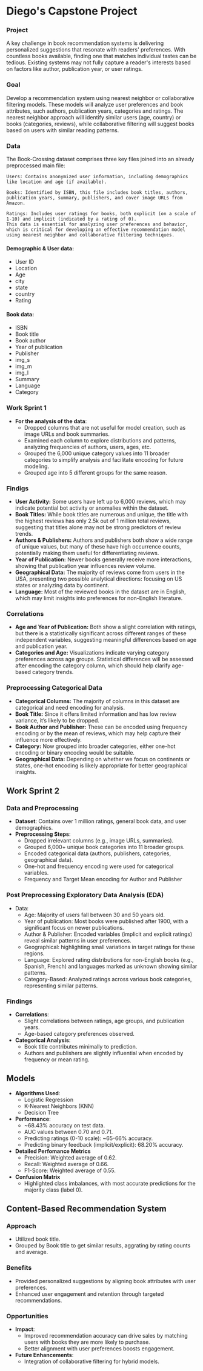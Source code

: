 # Diego's Capstone Project

### Project
A key challenge in book recommendation systems is delivering personalized suggestions that resonate with readers' preferences. With countless books available, finding one that matches individual tastes can be tedious. Existing systems may not fully capture a reader's interests based on factors like author, publication year, or user ratings.

### Goal
Develop a recommendation system using nearest neighbor or collaborative filtering models. These models will analyze user preferences and book attributes, such authors, publication years, categories and ratings. The nearest neighbor approach will identify similar users (age, country) or books (categories, reviews), while collaborative filtering will suggest books based on users with similar reading patterns.

### Data
The Book-Crossing dataset comprises three key files joined into an already preprocessed main file:

    Users: Contains anonymized user information, including demographics like location and age (if available).
    
    Books: Identified by ISBN, this file includes book titles, authors, publication years, summary, publishers, and cover image URLs from Amazon.
    
    Ratings: Includes user ratings for books, both explicit (on a scale of 1-10) and implicit (indicated by a rating of 0).
    This data is essential for analyzing user preferences and behavior, which is critical for developing an effective recommendation model
    using nearest neighbor and collaborative filtering techniques.


####  Demographic & User data:
- User ID
- Location
- Age
- city
- state
- country
- Rating

####  Book data:
- ISBN
- Book title
- Book author
- Year of publication
- Publisher
- img_s
- img_m
- img_l
- Summary
- Language
- Category


### Work Sprint 1
- **For the analysis of the data**:
    - Dropped columns that are not useful for model creation, such as image URLs and book summaries.
    - Examined each column to explore distributions and patterns, analyzing frequencies of authors, users, ages, etc.
    - Grouped the 6,000 unique category values into 11 broader categories to simplify analysis and facilitate encoding for future modeling.
    - Grouped age into 5 different groups for the same reason.
    

### Findigs
- **User Activity:** Some users have left up to 6,000 reviews, which may indicate potential bot activity or anomalies within the dataset.
- **Book Titles:** While book titles are numerous and unique, the title with the highest reviews has only 2.5k out of 1 million total reviews, suggesting that titles alone may not be strong predictors of review trends.
- **Authors & Publishers:** Authors and publishers both show a wide range of unique values, but many of these have high occurrence counts, potentially making them useful for differentiating reviews.
- **Year of Publication:** Newer books generally receive more interactions, showing that publication year influences review volume.
- **Geographical Data:** The majority of reviews come from users in the USA, presenting two possible analytical directions: focusing on US states or analyzing data by continent.
- **Language:** Most of the reviewed books in the dataset are in English, which may limit insights into preferences for non-English literature.

### Correlations

- **Age and Year of Publication:** Both show a slight correlation with ratings, but there is a statistically significant across different ranges of these independent variables, suggesting meaningful differences based on age and publication year.
- **Categories and Age:** Visualizations indicate varying category preferences across age groups. Statistical differences will be assessed after encoding the category column, which should help clarify age-based category trends.

### Preprocessing Categorical Data
- **Categorical Columns:** The majority of columns in this dataset are categorical and need encoding for analysis.
- **Book Title:** Since it offers limited information and has low review variance, it’s likely to be dropped.
- **Book Author and Publisher:** These can be encoded using frequency encoding or by the mean of reviews, which may help capture their influence more effectively.
- **Category:** Now grouped into broader categories, either one-hot encoding or binary encoding would be suitable.
- **Geographical Data:** Depending on whether we focus on continents or states, one-hot encoding is likely appropriate for better geographical insights.
    

## Work Sprint 2

### Data and Preprocessing
- **Dataset**: Contains over 1 million ratings, general book data, and user demographics.
- **Preprocessing Steps**:
  - Dropped irrelevant columns (e.g., image URLs, summaries).
  - Grouped 6,000+ unique book categories into 11 broader groups.
  - Encoded categorical data (authors, publishers, categories, geographical data).
  - One-hot and frequency encoding were used for categorical variables.
  - Frequency and Target Mean encoding for Author and Publisher

### Post Preprocessing Exploratory Data Analysis (EDA)
- Data: 
    - Age: Majority of users fall between 30 and 50 years old.
    - Year of publication: Most books were published after 1900, with a significant focus on newer publications.
    - Author & Publisher: Encoded variables (implicit and explicit ratings) reveal similar patterns in user preferences.
    - Geographical: highlighting small variations in target ratings for these regions.
    - Language: Explored rating distributions for non-English books (e.g., Spanish, French) and languages marked as unknown showing similar patterns.
    - Category-Based: Analyzed ratings across various book categories, representing similar patterns.

### Findings
- **Correlations**:
  - Slight correlations between ratings, age groups, and publication years.
  - Age-based category preferences observed.
- **Categorical Analysis**:
  - Book title contributes minimally to prediction.
  - Authors and publishers are slightly influential when encoded by frequency or mean rating.

## Models

- **Algorithms Used**:
  - Logistic Regression
  - K-Nearest Neighbors (KNN)
  - Decision Tree
- **Performance**:
  - ~68.43% accuracy on test data.
  - AUC values between 0.70 and 0.71.
  - Predicting ratings (0-10 scale): ~65-66% accuracy.
  - Predicting binary feedback (implicit/explicit): 68.20% accuracy.
- **Detailed Perfomance Metrics**
  - Precision: Weighted average of 0.62.
  - Recall: Weighted average of 0.66.
  - F1-Score: Weighted average of 0.55.
- **Confusion Matrix**
  - Highlighted class imbalances, with most accurate predictions for the majority class (label 0).


## Content-Based Recommendation System

### Approach
- Utilized book title.
- Grouped by Book title to get similar results, aggrating by rating counts and average.

### Benefits
- Provided personalized suggestions by aligning book attributes with user preferences.
- Enhanced user engagement and retention through targeted recommendations.

### Opportunities
- **Impact**:
  - Improved recommendation accuracy can drive sales by matching users with books they are more likely to purchase.
  - Better alignment with user preferences boosts engagement.
- **Future Enhancements**:
  - Integration of collaborative filtering for hybrid models.
